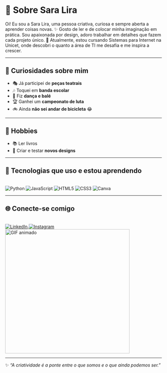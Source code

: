 # 💫 Sobre Sara Lira

Oi! Eu sou a Sara Lira, uma pessoa criativa, curiosa e sempre aberta a aprender coisas novas. ✨
Gosto de ler e de colocar minha imaginação em prática.
Sou apaixonada por design, adoro trabalhar em detalhes que fazem cada projeto único. 🎨
Atualmente, estou cursando Sistemas para Internet na Unicet, onde descobri o quanto a área de TI me desafia e me inspira a crescer.

---

## 🎯 Curiosidades sobre mim

- 🎭 Já participei de **peças teatrais**  
- 🎶 Toquei em **banda escolar**  
- 💃 Fiz **dança e balé**  
- 🏆 Ganhei um **campeonato de luta**  
- 🚲 Ainda **não sei andar de bicicleta** 😂  

---

## 🎨 Hobbies

- 📚 Ler livros  
- 🎨 Criar e testar **novos designs**  

---

## 🧠 Tecnologias que uso e estou aprendendo

<div style="display: inline_block"><br/>
  <img align="center" alt="Python" src="https://img.shields.io/badge/Python-3776AB?style=for-the-badge&logo=python&logoColor=white">
  <img align="center" alt="JavaScript" src="https://img.shields.io/badge/JavaScript-F7DF1E?style=for-the-badge&logo=javascript&logoColor=black">
  <img align="center" alt="HTML5" src="https://img.shields.io/badge/HTML5-E34F26?style=for-the-badge&logo=html5&logoColor=white">
  <img align="center" alt="CSS3" src="https://img.shields.io/badge/CSS3-1572B6?style=for-the-badge&logo=css3&logoColor=white">
  <img align="center" alt="Canva" src="https://img.shields.io/badge/Canva-00C4CC?style=for-the-badge&logo=canva&logoColor=white">
  
  
</div>

---

## 🌐 Conecte-se comigo

<div style="display: inline_block"><br/>
  <a href="https://linkedin.com/in/sara-lira-20855637a">
    <img align="center" alt="LinkedIn" src="https://img.shields.io/badge/LinkedIn-Sara%20Lira-0A66C2?style=for-the-badge&logo=linkedin&logoColor=white">
  </a>
  <a href="https://www.instagram.com/saraliira/?utm_source=ig_web_button_share_sheet&igsh=MWhjZHd5aG8wNmlvZg==">
    <img align="center" alt="Instagram" src="https://img.shields.io/badge/Instagram-@saraliira-E4405F?style=for-the-badge&logo=instagram&logoColor=white">
  </a>




<div align="left">
  <img src="https://media0.giphy.com/media/v1.Y2lkPTc5MGI3NjExenU1dTJnNzlxajVucDh3ajFuOTU4dHJjOGxpbjBqdGQ3YW1uejkwdSZlcD12MV9pbnRlcm5hbF9naWZfYnlfaWQmY3Q9Zw/LMcB8XospGZO8UQq87/giphy.gif" alt="GIF animado" width="400">
</div>


</div>


---

✨ *“A criatividade é a ponte entre o que somos e o que ainda podemos ser.”*
